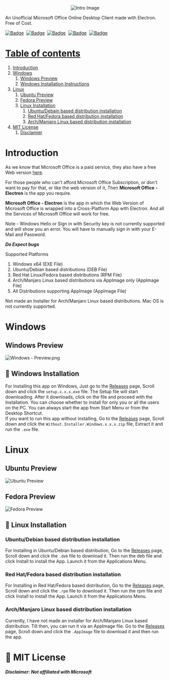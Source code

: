 <p style="text-align: center"><img src="https://github.com/agam778/Microsoft-Office-Electron/blob/main/Intro%20Image.png?raw=true" alt="Intro Image"></p>

An Unofficial Microsoft Office Online Desktop Client made with Electron. Free of Cost.

<a href="https://bit.ly/agamtechtricks">![Badge](https://img.shields.io/badge/Made%20With%20♥-by%20Agam-orange?style=for-the-badge)</a>&nbsp;&nbsp;<a href="https://electronjs.org">![Badge](https://img.shields.io/badge/Developed%20With-Electron-red?logo=Electron&logoColor=white&style=for-the-badge)</a>&nbsp;&nbsp;<a href="https://github.com/agam778/Microsoft-Office-Electron/blob/main/license.txt">![Badge](https://img.shields.io/github/license/agam778/Microsoft-Office-Electron?style=for-the-badge)</a>&nbsp;&nbsp;<a href="https://github.com/agam778/Microsoft-Office-Electron/releases/">![Badge](https://img.shields.io/github/v/release/agam778/Microsoft-Office-Electron?label=Release&logo=github&style=for-the-badge&color=blue)</a>&nbsp;&nbsp;<a href="https://github.com/agam778/Microsoft-Office-Electron/releases/">![Badge](https://img.shields.io/github/downloads/agam778/Microsoft-Office-Electron/total?label=Downloads&style=for-the-badge)

# Table of contents

1. [Introduction](#Introduction)
2. [Windows](#Windows)
    1. [Windows Preview](#windows-preview)
    2. [Windows Installation Instructions](#windows-installation)
3. [Linux](#linux)
    1. [Ubuntu Preview](#ubuntu-preview)
    2. [Fedora Preview](#fedora-preview)
    3. [Linux Installation](#linux-installation)
        1. [Ubuntu/Debain based distribution installation](#ubuntudebian-based-distribution-installation)
        2. [Red Hat/Fedora based distribution installation](#red-hatfedora-based-distribution-installation)
        3. [Arch/Manjaro Linux based distribution installation](#archmanjaro-linux-based-distribution-installation)
4. [MIT License](#mit-license)
    1. [Disclamier](#disclaimer-not-affiliated-with-microsoft)

# Introduction

As we know that Microsoft Office is a paid service, they also have a free Web version [here](https://office.com).

For those people who can't afford Microsoft Office Subscription, or don't want to pay for that, or like the web version of it, Then **Microsoft Office - Electron** is the app you require.

**Microsoft Office - Electron** is the app in which the Web Version of Microsoft Office is wrapped into a Cross-Platform App with Electron. And all the Services of Microsoft Office will work for free.

Note - Windows Hello or Sign in with Security key is not currently supported and will show you an error. You will have to manually sign in with your E-Mail and Password.

***Do Expect bugs***

Supported Platforms
1. Windows x64 (EXE File)
2. Ubuntu/Debian based distributions (DEB File)
3. Red Hat Linux/Fedora based distributions (RPM File)
4. Arch/Manjaro Linux based distributions via AppImage only (AppImage File)
5. All Distributions supporting AppImage (AppImage File)

Not made an Installer for Arch/Manjaro Linux based distributions.
Mac OS is not currently supported.

# Windows
## Windows Preview

![Windows - Preview.png](https://github.com/agam778/Microsoft-Office-Electron/blob/main/Preview/Windows%20Preview.png?raw=true)

## 📀 Windows Installation
For Installing this app on Windows, Just go to the [Releases](https://github.com/agam778/Microsoft-Office-Electron/releases) page, Scroll down and click the  `setup.x.x.x.exe` file. The Setup file will start downloading. After it downloads, click on the file and proceed with the Installation. You can choose whether to install for only you or all the users on the PC. You can always start the app from Start Menu or from the Desktop Shortcut.<br />
If you want to run this app without installing, Go to the [Releases](https://github.com/agam778/Microsoft-Office-Electron/releases) page, Scroll down and click the `Without.Installer.Windows.x.x.x.zip` file, Extract it and run the `.exe` file.
# Linux
## Ubuntu Preview
![Ubuntu Preview](https://github.com/agam778/Microsoft-Office-Electron/blob/main/Preview/Ubuntu%20Preview.png?raw=true)

## Fedora Preview
![Fedora Preview](https://raw.githubusercontent.com/agam778/Microsoft-Office-Electron/main/Preview/Fedora%20Preview.png)

## 📀 Linux Installation
### Ubuntu/Debian based distribution installation
For Installing in Ubuntu/Debian based distribution, Go to the [Releases](https://github.com/agam778/Microsoft-Office-Electron/releases) page, Scroll down and click the `.deb` file to download it. Then run the deb file and click Install to install the App. Launch it from the Applications Menu.

### Red Hat/Fedora based distribution installation
For Installing in Red Hat/Fedora based distribution, Go to the [Releases](https://github.com/agam778/Microsoft-Office-Electron/releases) page, Scroll down and click the `.rpm` file to download it. Then run the rpm file and click Install to install the App. Launch it from the Applications Menu.

### Arch/Manjaro Linux based distribution installation
Currently, I have not made an installer for Arch/Manjaro Linux based distribution. Till then, you can run it via an AppImage file. Go to the [Releases](https://github.com/agam778/Microsoft-Office-Electron/releases) page, Scroll down and click the `.AppImage` file to download it and then run the app.

# 📜 MIT License
#### *Disclaimer: Not affiliated with Microsoft*
